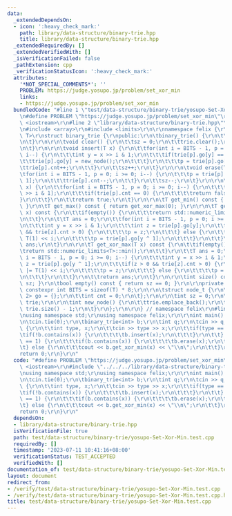 ```yaml
---
data:
  _extendedDependsOn:
  - icon: ':heavy_check_mark:'
    path: library/data-structure/binary-trie.hpp
    title: library/data-structure/binary-trie.hpp
  _extendedRequiredBy: []
  _extendedVerifiedWith: []
  _isVerificationFailed: false
  _pathExtension: cpp
  _verificationStatusIcon: ':heavy_check_mark:'
  attributes:
    '*NOT_SPECIAL_COMMENTS*': ''
    PROBLEM: https://judge.yosupo.jp/problem/set_xor_min
    links:
    - https://judge.yosupo.jp/problem/set_xor_min
  bundledCode: "#line 1 \"test/data-structure/binary-trie/yosupo-Set-Xor-Min.test.cpp\"\
    \n#define PROBLEM \"https://judge.yosupo.jp/problem/set_xor_min\"\r\n\r\n#include\
    \ <iostream>\r\n#line 2 \"library/data-structure/binary-trie.hpp\"\n#include <vector>\r\
    \n#include <array>\r\n#include <limits>\r\n\r\nnamespace felix {\r\n\r\ntemplate<class\
    \ T>\r\nstruct binary_trie {\r\npublic:\r\n\tbinary_trie() {\r\n\t\tnew_node();\r\
    \n\t}\r\n\r\n\tvoid clear() {\r\n\t\tsz = 0;\r\n\t\ttrie.clear();\r\n\t\tnew_node();\r\
    \n\t}\r\n\r\n\tvoid insert(T x) {\r\n\t\tfor(int i = BITS - 1, p = 0; i >= 0;\
    \ i--) {\r\n\t\t\tint y = x >> i & 1;\r\n\t\t\tif(trie[p].go[y] == 0) {\r\n\t\t\
    \t\ttrie[p].go[y] = new_node();\r\n\t\t\t}\r\n\t\t\tp = trie[p].go[y];\r\n\t\t\
    \ttrie[p].cnt++;\r\n\t\t}\r\n\t\tsz++;\r\n\t}\r\n\r\n\tvoid erase(T x) {\r\n\t\
    \tfor(int i = BITS - 1, p = 0; i >= 0; i--) {\r\n\t\t\tp = trie[p].go[x >> i &\
    \ 1];\r\n\t\t\ttrie[p].cnt--;\r\n\t\t}\r\n\t\tsz--;\r\n\t}\r\n\r\n\tbool contains(T\
    \ x) {\r\n\t\tfor(int i = BITS - 1, p = 0; i >= 0; i--) {\r\n\t\t\tp = trie[p].go[x\
    \ >> i & 1];\r\n\t\t\tif(trie[p].cnt == 0) {\r\n\t\t\t\treturn false;\r\n\t\t\t\
    }\r\n\t\t}\r\n\t\treturn true;\r\n\t}\r\n\r\n\tT get_min() const { return get_xor_min(0);\
    \ }\r\n\tT get_max() const { return get_xor_max(0); }\r\n\r\n\tT get_xor_min(T\
    \ x) const {\r\n\t\tif(empty()) {\r\n\t\t\treturn std::numeric_limits<T>::max();\r\
    \n\t\t}\r\n\t\tT ans = 0;\r\n\t\tfor(int i = BITS - 1, p = 0; i >= 0; i--) {\r\
    \n\t\t\tint y = x >> i & 1;\r\n\t\t\tint z = trie[p].go[y];\r\n\t\t\tif(z > 0\
    \ && trie[z].cnt > 0) {\r\n\t\t\t\tp = z;\r\n\t\t\t} else {\r\n\t\t\t\tans |=\
    \ T(1) << i;\r\n\t\t\t\tp = trie[p].go[y ^ 1];\r\n\t\t\t}\r\n\t\t}\r\n\t\treturn\
    \ ans;\r\n\t}\r\n\r\n\tT get_xor_max(T x) const {\r\n\t\tif(empty()) {\r\n\t\t\
    \treturn std::numeric_limits<T>::min();\r\n\t\t}\r\n\t\tT ans = 0;\r\n\t\tfor(int\
    \ i = BITS - 1, p = 0; i >= 0; i--) {\r\n\t\t\tint y = x >> i & 1;\r\n\t\t\tint\
    \ z = trie[p].go[y ^ 1];\r\n\t\t\tif(z > 0 && trie[z].cnt > 0) {\r\n\t\t\t\tans\
    \ |= T(1) << i;\r\n\t\t\t\tp = z;\r\n\t\t\t} else {\r\n\t\t\t\tp = trie[p].go[y];\r\
    \n\t\t\t}\r\n\t\t}\r\n\t\treturn ans;\r\n\t}\r\n\r\n\tint size() const { return\
    \ sz; }\r\n\tbool empty() const { return sz == 0; }\r\n\r\nprivate:\r\n\tstatic\
    \ constexpr int BITS = sizeof(T) * 8;\r\n\r\n\tstruct node_t {\r\n\t\tstd::array<int,\
    \ 2> go = {};\r\n\t\tint cnt = 0;\r\n\t};\r\n\r\n\tint sz = 0;\r\n\tstd::vector<node_t>\
    \ trie;\r\n\r\n\tint new_node() {\r\n\t\ttrie.emplace_back();\r\n\t\treturn (int)\
    \ trie.size() - 1;\r\n\t}\r\n};\r\n\r\n} // namespace felix\r\n#line 5 \"test/data-structure/binary-trie/yosupo-Set-Xor-Min.test.cpp\"\
    \nusing namespace std;\r\nusing namespace felix;\r\n\r\nint main() {\r\n\tios::sync_with_stdio(false);\r\
    \n\tcin.tie(0);\r\n\tbinary_trie<int> b;\r\n\tint q;\r\n\tcin >> q;\r\n\twhile(q--)\
    \ {\r\n\t\tint type, x;\r\n\t\tcin >> type >> x;\r\n\t\tif(type == 0) {\r\n\t\t\
    \tif(!b.contains(x)) {\r\n\t\t\t\tb.insert(x);\r\n\t\t\t}\r\n\t\t} else if(type\
    \ == 1) {\r\n\t\t\tif(b.contains(x)) {\r\n\t\t\t\tb.erase(x);\r\n\t\t\t}\r\n\t\
    \t} else {\r\n\t\t\tcout << b.get_xor_min(x) << \"\\n\";\r\n\t\t}\r\n\t}\r\n\t\
    return 0;\r\n}\r\n"
  code: "#define PROBLEM \"https://judge.yosupo.jp/problem/set_xor_min\"\r\n\r\n#include\
    \ <iostream>\r\n#include \"../../../library/data-structure/binary-trie.hpp\"\r\
    \nusing namespace std;\r\nusing namespace felix;\r\n\r\nint main() {\r\n\tios::sync_with_stdio(false);\r\
    \n\tcin.tie(0);\r\n\tbinary_trie<int> b;\r\n\tint q;\r\n\tcin >> q;\r\n\twhile(q--)\
    \ {\r\n\t\tint type, x;\r\n\t\tcin >> type >> x;\r\n\t\tif(type == 0) {\r\n\t\t\
    \tif(!b.contains(x)) {\r\n\t\t\t\tb.insert(x);\r\n\t\t\t}\r\n\t\t} else if(type\
    \ == 1) {\r\n\t\t\tif(b.contains(x)) {\r\n\t\t\t\tb.erase(x);\r\n\t\t\t}\r\n\t\
    \t} else {\r\n\t\t\tcout << b.get_xor_min(x) << \"\\n\";\r\n\t\t}\r\n\t}\r\n\t\
    return 0;\r\n}\r\n"
  dependsOn:
  - library/data-structure/binary-trie.hpp
  isVerificationFile: true
  path: test/data-structure/binary-trie/yosupo-Set-Xor-Min.test.cpp
  requiredBy: []
  timestamp: '2023-07-11 10:41:16+08:00'
  verificationStatus: TEST_ACCEPTED
  verifiedWith: []
documentation_of: test/data-structure/binary-trie/yosupo-Set-Xor-Min.test.cpp
layout: document
redirect_from:
- /verify/test/data-structure/binary-trie/yosupo-Set-Xor-Min.test.cpp
- /verify/test/data-structure/binary-trie/yosupo-Set-Xor-Min.test.cpp.html
title: test/data-structure/binary-trie/yosupo-Set-Xor-Min.test.cpp
---
```

